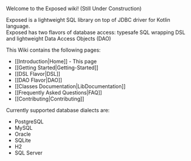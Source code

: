 Welcome to the Exposed wiki! (Still Under Construction)

Exposed is a lightweight SQL library on top of JDBC driver for Kotlin language.  
Exposed has two flavors of database access: typesafe SQL wrapping DSL and lightweight Data Access Objects (DAO)

This Wiki contains the following pages:

  * [[Introduction|Home]] - This page
  * [[Getting Started|Getting-Started]]
  * [[DSL Flavor|DSL]]
  * [[DAO Flavor|DAO]]
  * [[Classes Documentation|LibDocumentation]]
  * [[Frequently Asked Questions|FAQ]]
  * [[Contributing|Contributing]]


Currently supported database dialects are:

* PostgreSQL
* MySQL
* Oracle
* SQLite
* H2
* SQL Server
